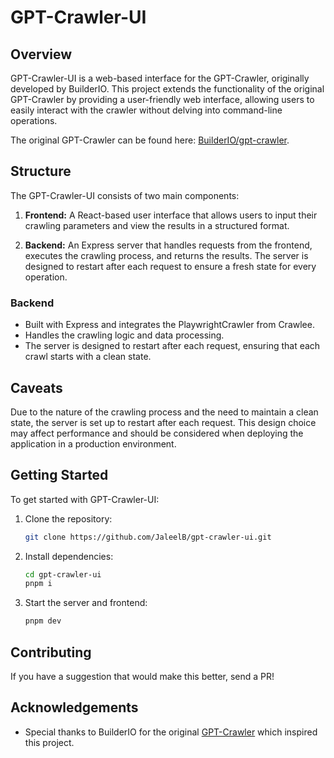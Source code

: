 # GPT-Crawler-UI

## Overview

GPT-Crawler-UI is a web-based interface for the GPT-Crawler, originally developed by BuilderIO. This project extends the functionality of the original GPT-Crawler by providing a user-friendly web interface, allowing users to easily interact with the crawler without delving into command-line operations.

The original GPT-Crawler can be found here: [BuilderIO/gpt-crawler](https://github.com/BuilderIO/gpt-crawler).

## Structure

The GPT-Crawler-UI consists of two main components:

1. **Frontend:** A React-based user interface that allows users to input their crawling parameters and view the results in a structured format.

2. **Backend:** An Express server that handles requests from the frontend, executes the crawling process, and returns the results. The server is designed to restart after each request to ensure a fresh state for every operation.

### Backend

- Built with Express and integrates the PlaywrightCrawler from Crawlee.
- Handles the crawling logic and data processing.
- The server is designed to restart after each request, ensuring that each crawl starts with a clean state.

## Caveats

Due to the nature of the crawling process and the need to maintain a clean state, the server is set up to restart after each request. This design choice may affect performance and should be considered when deploying the application in a production environment.

## Getting Started

To get started with GPT-Crawler-UI:

1. Clone the repository:

   ```bash
   git clone https://github.com/JaleelB/gpt-crawler-ui.git
   ```

2. Install dependencies:

   ```bash
   cd gpt-crawler-ui
   pnpm i
   ```

3. Start the server and frontend:
   ```bash
   pnpm dev
   ```

## Contributing

If you have a suggestion that would make this better, send a PR!

## Acknowledgements

- Special thanks to BuilderIO for the original [GPT-Crawler](https://github.com/BuilderIO/gpt-crawler) which inspired this project.
